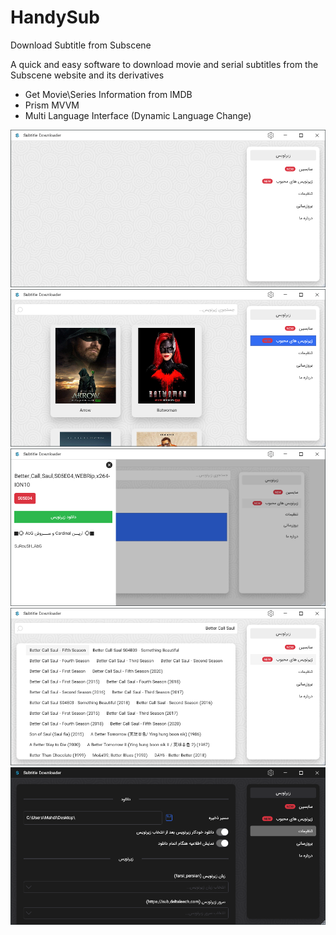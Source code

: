 # HandySub
 Download Subtitle from Subscene

A quick and easy software to download movie and serial subtitles from the Subscene website and its derivatives
- Get Movie\Series Information from IMDB
- Prism MVVM
- Multi Language Interface (Dynamic Language Change)

![HandySub](ScreenShot/1.png)
![HandySub](ScreenShot/2.png)
![HandySub](ScreenShot/3.png)
![HandySub](ScreenShot/4.png)
![HandySub](ScreenShot/5.png)
